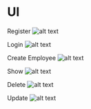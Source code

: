 
# UI

Register
![alt text](https://github.com/drmaniya/EmpowerED/blob/master/screenshots/Register.PNG)

Login 
![alt text](https://github.com/drmaniya/EmpowerED/blob/master/screenshots/Login.PNG)

Create Employee
![alt text](https://github.com/drmaniya/EmpowerED/blob/master/screenshots/Data1.png)

Show
![alt text](https://github.com/drmaniya/EmpowerED/blob/master/screenshots/Data2.PNG)

Delete
![alt text](https://github.com/drmaniya/EmpowerED/blob/master/screenshots/Delete.PNG)

Update
![alt text](https://github.com/drmaniya/EmpowerED/blob/master/screenshots/Update.PNG)